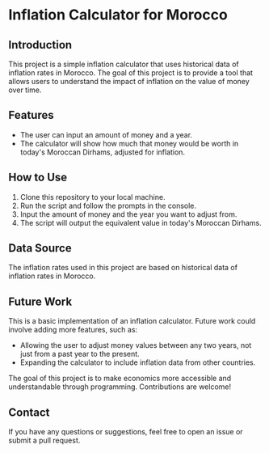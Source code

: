 # Inflation Calculator for Morocco

## Introduction

This project is a simple inflation calculator that uses historical data of inflation rates in Morocco. The goal of this project is to provide a tool that allows users to understand the impact of inflation on the value of money over time.

## Features

- The user can input an amount of money and a year.
- The calculator will show how much that money would be worth in today's Moroccan Dirhams, adjusted for inflation.

## How to Use

1. Clone this repository to your local machine.
2. Run the script and follow the prompts in the console.
3. Input the amount of money and the year you want to adjust from.
4. The script will output the equivalent value in today's Moroccan Dirhams.

## Data Source

The inflation rates used in this project are based on historical data of inflation rates in Morocco.

## Future Work

This is a basic implementation of an inflation calculator. Future work could involve adding more features, such as:

- Allowing the user to adjust money values between any two years, not just from a past year to the present.
- Expanding the calculator to include inflation data from other countries.

The goal of this project is to make economics more accessible and understandable through programming. Contributions are welcome!

## Contact

If you have any questions or suggestions, feel free to open an issue or submit a pull request.
